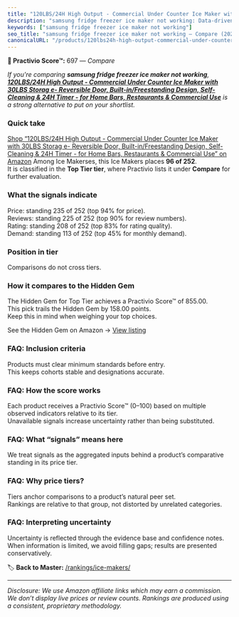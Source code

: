 ```yaml
---
title: "120LBS/24H High Output - Commercial Under Counter Ice Maker with 30LBS Storag e- Reversible Door, Built-in/Freestanding Design, Self-Cleaning & 24H Timer - for Home Bars, Restaurants & Commercial Use"
description: "samsung fridge freezer ice maker not working: Data-driven ranking using the Practivio Score™. Positioned by quality, value, demand, findability, momentum."
keywords: ["samsung fridge freezer ice maker not working"]
seo_title: "samsung fridge freezer ice maker not working — Compare (2025)"
canonicalURL: "/products/120lbs24h-high-output-commercial-under-counter-ice-maker-with-30lbs-storag-e-reversible-door-built-infreestanding-design-self-cleaning-24h-timer-for-home-bars-restaurants-commercial-use-B0FDW33Z4Z/"
---
```


**🛒 Practivio Score™:** 697 — _Compare_


*If you're comparing **samsung fridge freezer ice maker not working**, **[120LBS/24H High Output - Commercial Under Counter Ice Maker with 30LBS Storag e- Reversible Door, Built-in/Freestanding Design, Self-Cleaning & 24H Timer - for Home Bars, Restaurants & Commercial Use](https://www.amazon.com/dp/B0FDW33Z4Z?tag=practivio-20)** is a strong alternative to put on your shortlist.*
### Quick take
[Shop “120LBS/24H High Output - Commercial Under Counter Ice Maker with 30LBS Storag e- Reversible Door, Built-in/Freestanding Design, Self-Cleaning & 24H Timer - for Home Bars, Restaurants & Commercial Use” on Amazon](https://www.amazon.com/dp/B0FDW33Z4Z?tag=practivio-20)
Among Ice Makerses, this Ice Makers places **96 of 252**.  
It is classified in the **Top Tier tier**, where Practivio lists it under **Compare** for further evaluation.

### What the signals indicate
Price: standing 235 of 252 (top 94% for price).  
Reviews: standing 225 of 252 (top 90% for review numbers).  
Rating: standing 208 of 252 (top 83% for rating quality).  
Demand: standing 113 of 252 (top 45% for monthly demand).

### Position in tier
Comparisons do not cross tiers.

### How it compares to the Hidden Gem
The Hidden Gem for Top Tier achieves a Practivio Score™ of 855.00.  
This pick trails the Hidden Gem by 158.00 points.  
Keep this in mind when weighing your top choices.  

See the Hidden Gem on Amazon → [View listing](https://www.amazon.com/dp/B0964BF4N7?tag=practivio-20)

### FAQ: Inclusion criteria
Products must clear minimum standards before entry.  
This keeps cohorts stable and designations accurate.

### FAQ: How the score works
Each product receives a Practivio Score™ (0–100) based on multiple observed indicators relative to its tier.  
Unavailable signals increase uncertainty rather than being substituted.

### FAQ: What “signals” means here
We treat signals as the aggregated inputs behind a product’s comparative standing in its price tier.

### FAQ: Why price tiers?
Tiers anchor comparisons to a product’s natural peer set.  
Rankings are relative to that group, not distorted by unrelated categories.

### FAQ: Interpreting uncertainty
Uncertainty is reflected through the evidence base and confidence notes.  
When information is limited, we avoid filling gaps; results are presented conservatively.

<!-- Missing template for Compare/CompareWithinPriceClass -->


🏷️ **Back to Master:** [/rankings/ice-makers/](/rankings/ice-makers/)

---
_Disclosure: We use Amazon affiliate links which may earn a commission. We don’t display live prices or review counts. Rankings are produced using a consistent, proprietary methodology._
